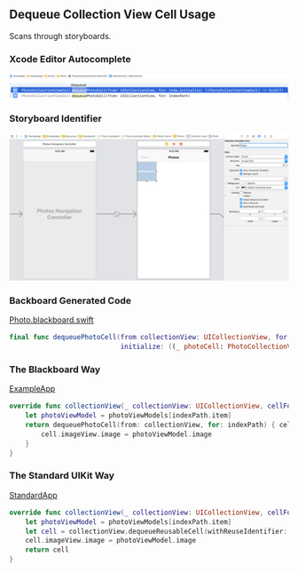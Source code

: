 ## Dequeue Collection View Cell Usage

Scans through storyboards.

### Xcode Editor Autocomplete

![Autocomplete Dequeue Collection View Cell](Images/AutocompleteDequeueCollectionViewCell.png)

### Storyboard Identifier

![Photo Collection View Cell](Images/StoryboardPhotoCollectionViewCell.png)

### Backboard Generated Code

[Photo.blackboard.swift](/ExampleApp/Source/Generated/Photo.blackboard.swift)

```swift
final func dequeuePhotoCell(from collectionView: UICollectionView, for indexPath: IndexPath,
                            initialize: ((_ photoCell: PhotoCollectionViewCell) -> Void)? = nil) -> PhotoCollectionViewCell
```

### The Blackboard Way

[ExampleApp](/ExampleApp/Source/PhotosCollectionViewController.swift#L37)
```swift
override func collectionView(_ collectionView: UICollectionView, cellForItemAt indexPath: IndexPath) -> UICollectionViewCell {
    let photoViewModel = photoViewModels[indexPath.item]
    return dequeuePhotoCell(from: collectionView, for: indexPath) { cell in
        cell.imageView.image = photoViewModel.image
    }
}
```

### The Standard UIKit Way

[StandardApp](/StandardApp/Source/PhotosCollectionViewController.swift#L46)
```swift
override func collectionView(_ collectionView: UICollectionView, cellForItemAt indexPath: IndexPath) -> UICollectionViewCell {
    let photoViewModel = photoViewModels[indexPath.item]
    let cell = collectionView.dequeueReusableCell(withReuseIdentifier: "Photo", for: indexPath) as! PhotoCollectionViewCell
    cell.imageView.image = photoViewModel.image
    return cell
}
```
